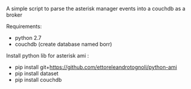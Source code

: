 A simple script to parse the asterisk manager events into a couchdb as a broker

Requirements:
- python 2.7
- couchdb (create database named borr)

Install python lib for asterisk ami :
- pip install git+https://github.com/ettoreleandrotognoli/python-ami
- pip install dataset
- pip install couchdb

